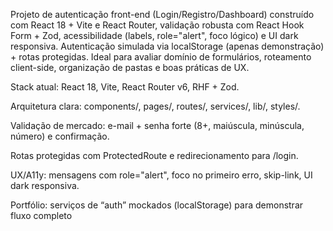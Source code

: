 Projeto de autenticação front-end (Login/Registro/Dashboard) construído com React 18 + Vite e React Router, validação robusta com React Hook Form + Zod, acessibilidade (labels, role="alert", foco lógico) e UI dark responsiva. Autenticação simulada via localStorage (apenas demonstração) + rotas protegidas. Ideal para avaliar domínio de formulários, roteamento client-side, organização de pastas e boas práticas de UX.

Stack atual: React 18, Vite, React Router v6, RHF + Zod.

Arquitetura clara: components/, pages/, routes/, services/, lib/, styles/.

Validação de mercado: e-mail + senha forte (8+, maiúscula, minúscula, número) e confirmação.

Rotas protegidas com ProtectedRoute e redirecionamento para /login.

UX/A11y: mensagens com role="alert", foco no primeiro erro, skip-link, UI dark responsiva.

Portfólio: serviços de “auth” mockados (localStorage) para demonstrar fluxo completo
